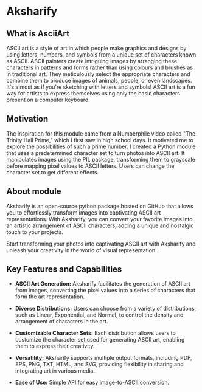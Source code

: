 <!-- ---
hide:
  - navigation
  - toc
  - footer
--- -->

# __Aksharify__

## What is AsciiArt

ASCII art is a style of art in which people make graphics and designs by using letters, numbers, and symbols from a unique set of characters known as ASCII. ASCII painters create intriguing images by arranging these characters in patterns and forms rather than using colours and brushes as in traditional art. They meticulously select the appropriate characters and combine them to produce images of animals, people, or even landscapes. It's almost as if you're sketching with letters and symbols! ASCII art is a fun way for artists to express themselves using only the basic characters present on a computer keyboard.

## Motivation

The inspiration for this module came from a Numberphile video called "The Trinity Hall Prime," which I first saw in high school days. It motivated me to explore the possibilities of such a prime number. I created a Python module that uses a predetermined character set to turn photos into ASCII art. It manipulates images using the PIL package, transforming them to grayscale before mapping pixel values to ASCII letters. Users can change the character set to get different effects.

## About module

Aksharify is an open-source python package hosted on GitHub that allows you to effortlessly transform images into captivating ASCII art representations. With Aksharify, you can convert your favorite images into an artistic arrangement of ASCII characters, adding a unique and nostalgic touch to your projects.

Start transforming your photos into captivating ASCII art with Aksharify and unleash your creativity in the world of visual representation!

## Key Features and Capabilities

- __ASCII Art Generation:__ Aksharify facilitates the generation of ASCII art from images, converting the pixel values into a series of characters that form the art representation.

- __Diverse Distributions:__ Users can choose from a variety of distributions, such as Linear, Exponential, and Normal, to control the density and arrangement of characters in the art.

- __Customizable Character Sets:__ Each distribution allows users to customize the character set used for generating ASCII art, enabling them to express their creativity.

- __Versatility:__ Aksharify supports multiple output formats, including PDF, EPS, PNG, TXT, HTML, and SVG, providing flexibility in sharing and integrating art in various media.
- __Ease of Use:__ Simple API for easy image-to-ASCII conversion.